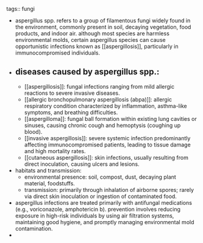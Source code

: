 tags:: fungi

- aspergillus spp. refers to a group of filamentous fungi widely found in the environment, commonly present in soil, decaying vegetation, food products, and indoor air. although most species are harmless environmental molds, certain aspergillus species can cause opportunistic infections known as [[aspergillosis]], particularly in immunocompromised individuals.
- ## diseases caused by aspergillus spp.:
	- [[aspergillosis]]: fungal infections ranging from mild allergic reactions to severe invasive diseases.
	- [[allergic bronchopulmonary aspergillosis (abpa)]]: allergic respiratory condition characterized by inflammation, asthma-like symptoms, and breathing difficulties.
	- [[aspergilloma]]: fungal ball formation within existing lung cavities or sinuses, causing chronic cough and hemoptysis (coughing up blood).
	- [[invasive aspergillosis]]: severe systemic infection predominantly affecting immunocompromised patients, leading to tissue damage and high mortality rates.
	- [[cutaneous aspergillosis]]: skin infections, usually resulting from direct inoculation, causing ulcers and lesions.
- habitats and transmission:
	- environmental presence: soil, compost, dust, decaying plant material, foodstuffs.
	- transmission: primarily through inhalation of airborne spores; rarely via direct skin inoculation or ingestion of contaminated food.
- aspergillus infections are treated primarily with antifungal medications (e.g., voriconazole, amphotericin b). prevention involves reducing exposure in high-risk individuals by using air filtration systems, maintaining good hygiene, and promptly managing environmental mold contamination.
-